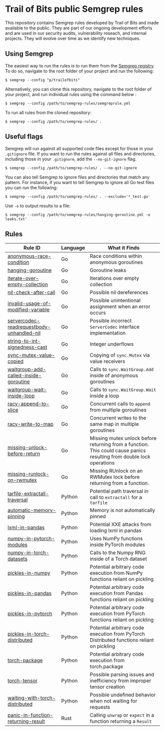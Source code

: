 # Trail of Bits public Semgrep rules

This repository contains Semgrep rules developed by Trail of Bits and made available to the public. They are part of our ongoing development efforts and are used in our security audits, vulnerability reseach, and internal projects. They will evolve over time as we identify new techniques.

## Using Semgrep

The easiest way to run the rules is to run them from the [Semgrep registry](https://semgrep.dev/p/trailofbits). To do so, navigate to the root folder of your project and run the following:

```shell
$ semgrep --config "p/trailofbits"
```

Alternatively, you can clone this repository, navigate to the root folder of your project, and run individual rules using the command below :

```shell
$ semgrep --config /path/to/semgrep-rules/semgreprule.yml
```

To run all rules from the cloned repository:

```shell
$ semgrep --config /path/to/semgrep-rules/ .
```

## Useful flags

Semgrep will run against all supported code files except for those in your `.gitignore` file. If you want to run the rules against all files and directories, including those in your `.gitignore`, add the `--no-git-ignore` flag.

```shell
$ semgrep --config /path/to/semgrep-rules/ . --no-git-ignore
```

You can also tell Semgrep to ignore files and directories that match any pattern. For instance, if you want to tell Semgrep to ignore all Go test files you can run the following:


```shell
$ semgrep --config /path/to/semgrep-rules/ . --exclude='*_test.go'
```

Use `-o` to output results to a file:

```shell
$ semgrep --config /path/to/semgrep-rules/hanging-goroutine.yml -o leaks.txt'
```

## Rules

Rule ID | Language | What it Finds
--- | --- | ---
[anonymous-race-condition](go/anonymous-race-condition.yml) | Go | Race conditions within anonymous goroutines
[hanging-goroutine](go/hanging-goroutine.yml) | Go | Goroutine leaks
[iterate-over-empty-collection](go/iterate-over-empty-collection.yml) | Go | Iterations over empty collection
[nil-check-after-call](go/nil-check-after-call.yml) | Go | Possible nil dereferences
[invalid-usage-of-modified-variable](go/invalid-usage-of-modified-variable.yml) | Go | Possible unintentional assignment when an error occurs
[servercodec-readrequestbody-unhandled-nil](go/servercodec-readrequestbody-unhandled-nil.yml) | Go | Possible incorrect `ServerCodec` interface implementation
[string-to-int-signedness-cast](go/string-to-int-signedness-cast.yml) | Go | Integer underflows
[sync-mutex-value-copied](go/sync-mutex-value-copied.yml) | Go | Copying of `sync.Mutex` via value receivers
[waitgroup-add-called-inside-goroutine](go/waitgroup-add-called-inside-goroutine.yml) | Go | Calls to `sync.WaitGroup.Add` inside of anonymous goroutines
[waitgroup-wait-inside-loop](go/waitgroup-wait-inside-loop.yml) | Go | Calls to `sync.WaitGroup.Wait` inside a loop
[racy-append-to-slice](go/racy-append-to-slice.yml) | Go | Concurrent calls to `append` from multiple goroutines
[racy-write-to-map](go/racy-write-to-map.yml) | Go | Concurrent writes to the same map in multiple goroutines
[missing-unlock-before-return](go/missing-unlock-before-return.yml) | Go | Missing mutex unlock before returning from a function. This could cause panics resulting from double lock operations
[missing-runlock-on-rwmutex](go/missing-runlock-on-rwmutex.yml) | Go | Missing RUnlock on an RWMutex lock before returning from a function.
[tarfile-extractall-traversal](python/tarfile-extractall-traversal.yml) | Python | Potential path traversal in call to `extractall` for a `tarfile`
[automatic-memory-pinning](python/automatic-memory-pinning.yml) | Python | Memory is not automatically pinned
[lxml-in-pandas](python/lxml-in-pandas.yml) | Python | Potential XXE attacks from loading lxml in pandas
[numpy-in-pytorch-modules](python/numpy-in-pytorch-modules.yml) | Python | Uses NumPy functions inside PyTorch modules 
[numpy-in-torch-datasets](python/numpy-in-torch-datasets.yml) | Python | Calls to the Numpy RNG inside of a Torch dataset
[pickles-in-numpy](python/pickles-in-numpy.yml) | Python | Potential arbitrary code execution from NumPy functions reliant on pickling
[pickles-in-pandas](python/pickles-in-pandas.yml) | Python | Potential arbitrary code execution from Pandas functions reliant on pickling
[pickles-in-pytorch](python/pickles-in-pytorch.yml) | Python | Potential arbitrary code execution from PyTorch functions reliant on pickling
[pickles-in-torch-distributed](python/pickles-in-torch-distributed.yml) | Python | Potential arbitrary code execution from PyTorch Distributed functions reliant on pickling
[torch-package](python/torch-package.yml) | Python | Potential arbitrary code execution from torch.package 
[torch-tensor](python/torch-tensor.yml) | Python | Possible parsing issues and inefficiency from improper tensor creation
[waiting-with-torch-distributed](python/waiting-with-torch-distributed.yml) | Python | Possible undefined behavior when not waiting for requests 
[panic-in-function-returning-result](rs/panic-in-function-returning-result.yml) | Rust | Calling `unwrap` or `expect` in a function returning a `Result`
